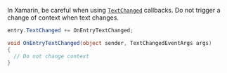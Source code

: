 In Xamarin, be careful when using [`TextChanged`](https://learn.microsoft.com/en-us/dotnet/api/xamarin.forms.inputview.textchanged?view=xamarin-forms) callbacks. Do not trigger a change of context when text changes.

```csharp
entry.TextChanged += OnEntryTextChanged;

void OnEntryTextChanged(object sender, TextChangedEventArgs args)
{
  // Do not change context
}
```
